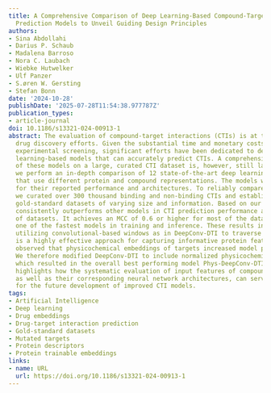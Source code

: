 ```yaml
---
title: A Comprehensive Comparison of Deep Learning-Based Compound-Target Interaction
  Prediction Models to Unveil Guiding Design Principles
authors:
- Sina Abdollahi
- Darius P. Schaub
- Madalena Barroso
- Nora C. Laubach
- Wiebke Hutwelker
- Ulf Panzer
- S.øren W. Gersting
- Stefan Bonn
date: '2024-10-28'
publishDate: '2025-07-28T11:54:38.977787Z'
publication_types:
- article-journal
doi: 10.1186/s13321-024-00913-1
abstract: The evaluation of compound-target interactions (CTIs) is at the heart of
  drug discovery efforts. Given the substantial time and monetary costs of classical
  experimental screening, significant efforts have been dedicated to develop deep
  learning-based models that can accurately predict CTIs. A comprehensive comparison
  of these models on a large, curated CTI dataset is, however, still lacking. Here,
  we perform an in-depth comparison of 12 state-of-the-art deep learning architectures
  that use different protein and compound representations. The models were selected
  for their reported performance and architectures. To reliably compare model performance,
  we curated over 300 thousand binding and non-binding CTIs and established several
  gold-standard datasets of varying size and information. Based on our findings, DeepConv-DTI
  consistently outperforms other models in CTI prediction performance across the majority
  of datasets. It achieves an MCC of 0.6 or higher for most of the datasets and is
  one of the fastest models in training and inference. These results indicate that
  utilizing convolutional-based windows as in DeepConv-DTI to traverse trainable embeddings
  is a highly effective approach for capturing informative protein features. We also
  observed that physicochemical embeddings of targets increased model performance.
  We therefore modified DeepConv-DTI to include normalized physicochemical properties,
  which resulted in the overall best performing model Phys-DeepConv-DTI. This work
  highlights how the systematic evaluation of input features of compounds and targets,
  as well as their corresponding neural network architectures, can serve as a roadmap
  for the future development of improved CTI models.
tags:
- Artificial Intelligence
- Deep learning
- Drug embeddings
- Drug-target interaction prediction
- Gold-standard datasets
- Mutated targets
- Protein descriptors
- Protein trainable embeddings
links:
- name: URL
  url: https://doi.org/10.1186/s13321-024-00913-1
---
```

